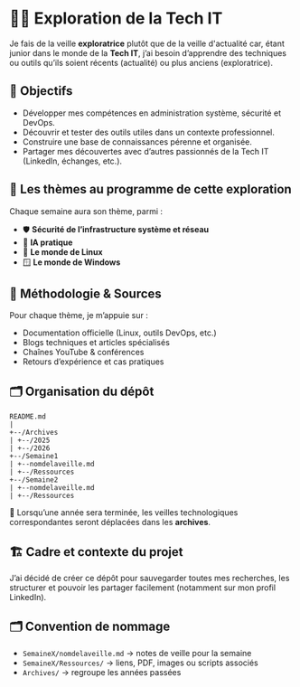 # 🧑‍💻 Exploration de la Tech IT

Je fais de la veille **exploratrice** plutôt que de la veille d'actualité car, étant junior dans le monde de la **Tech IT**, j’ai besoin d’apprendre des techniques ou outils qu’ils soient récents (actualité) ou plus anciens (exploratrice).  

## 🎯 Objectifs
- Développer mes compétences en administration système, sécurité et DevOps.  
- Découvrir et tester des outils utiles dans un contexte professionnel.  
- Construire une base de connaissances pérenne et organisée.  
- Partager mes découvertes avec d’autres passionnés de la Tech IT (LinkedIn, échanges, etc.).  

## 🧭 Les thèmes au programme de cette exploration
Chaque semaine aura son thème, parmi :  
- 🛡️ **Sécurité de l’infrastructure système et réseau**  
- 🤖 **IA pratique**  
- 🐧 **Le monde de Linux**  
- 🪟 **Le monde de Windows**  

## 📌 Méthodologie & Sources
Pour chaque thème, je m’appuie sur :  
- Documentation officielle (Linux, outils DevOps, etc.)  
- Blogs techniques et articles spécialisés  
- Chaînes YouTube & conférences  
- Retours d’expérience et cas pratiques  

## 🗂️ Organisation du dépôt
```
README.md  
|  
+--/Archives  
| +--/2025  
| +--/2026  
+--/Semaine1  
| +--nomdelaveille.md  
| +--/Ressources  
+--/Semaine2  
| +--nomdelaveille.md  
| +--/Ressources
```

📌 Lorsqu’une année sera terminée, les veilles technologiques correspondantes seront déplacées dans les **archives**.  

## 🏗️ Cadre et contexte du projet
J’ai décidé de créer ce dépôt pour sauvegarder toutes mes recherches, les structurer et pouvoir les partager facilement (notamment sur mon profil LinkedIn).  

## 🗂️ Convention de nommage
- `SemaineX/nomdelaveille.md` → notes de veille pour la semaine  
- `SemaineX/Ressources/` → liens, PDF, images ou scripts associés  
- `Archives/` → regroupe les années passées  
